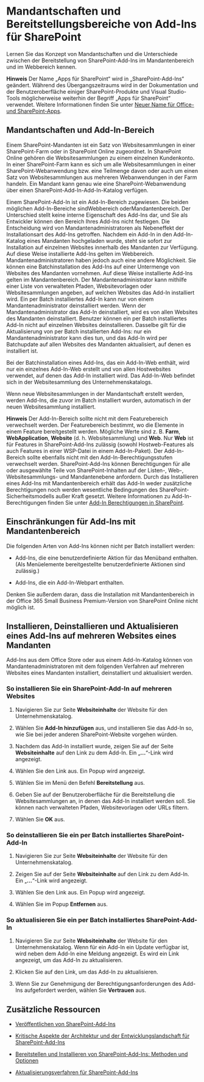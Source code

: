 
# <a name="tenancies-and-deployment-scopes-for-sharepoint-add-ins"></a>Mandantschaften und Bereitstellungsbereiche von Add-Ins für SharePoint
 Lernen Sie das Konzept von Mandantschaften und die Unterschiede zwischen der Bereitstellung von SharePoint-Add-Ins im Mandantenbereich und im Webbereich kennen.
 

 **Hinweis** Der Name „Apps für SharePoint“ wird in „SharePoint-Add-Ins“ geändert. Während des Übergangszeitraums wird in der Dokumentation und der Benutzeroberfläche einiger SharePoint-Produkte und Visual Studio-Tools möglicherweise weiterhin der Begriff „Apps für SharePoint“ verwendet. Weitere Informationen finden Sie unter [Neuer Name für Office- und SharePoint-Apps](new-name-for-apps-for-sharepoint#bk_newname).
 


## <a name="tenancies-and-add-in-scope"></a>Mandantschaften und Add-In-Bereich
<a name="AppScope"> </a>

Einem SharePoint-Mandanten ist ein Satz von Websitesammlungen in einer SharePoint-Farm oder in SharePoint Online zugeordnet. In SharePoint Online gehören die Websitesammlungen zu einem einzelnen Kundenkonto. In einer SharePoint-Farm kann es sich um alle Websitesammlungen in einer SharePoint-Webanwendung bzw. eine Teilmenge davon oder auch um einen Satz von Websitesammlungen aus mehreren Webanwendungen in der Farm handeln. Ein Mandant kann genau wie eine SharePoint-Webanwendung über einen SharePoint-Add-In-Add-In-Katalog verfügen.
 

 
Einem SharePoint-Add-In ist ein Add-In-Bereich zugewiesen. Die beiden möglichen Add-In-Bereiche sindWebbereich oderMandantenbereich. Der Unterschied stellt keine interne Eigenschaft des Add-Ins dar, und Sie als Entwickler können den Bereich Ihres Add-Ins nicht festlegen. Die Entscheidung wird von Mandantenadministratoren als Nebeneffekt der Installationsart des Add-Ins getroffen. Nachdem ein Add-In in den Add-In-Katalog eines Mandanten hochgeladen wurde, steht sie sofort zur Installation auf einzelnen Websites innerhalb des Mandanten zur Verfügung. Auf diese Weise installierte Add-Ins gelten im Webbereich. Mandantenadministratoren haben jedoch auch eine andere Möglichkeit. Sie können eine Batchinstallation des Add-Ins auf einer Untermenge von Websites des Mandanten vornehmen. Auf diese Weise installierte Add-Ins gelten im Mandantenbereich. Der Mandantenadministrator kann mithilfe einer Liste von verwalteten Pfaden, Websitevorlagen oder Websitesammlungen angeben, auf welchen Websites das Add-In installiert wird. Ein per Batch installiertes Add-In kann nur von einem Mandantenadministrator deinstalliert werden. Wenn der Mandantenadministrator das Add-In deinstalliert, wird es von allen Websites des Mandanten deinstalliert. Benutzer können ein per Batch installiertes Add-In nicht auf einzelnen Websites deinstallieren. Dasselbe gilt für die Aktualisierung von per Batch installierten Add-Ins: nur ein Mandantenadministrator kann dies tun, und das Add-In wird per Batchupdate auf allen Websites des Mandanten aktualisiert, auf denen es installiert ist.
 

 
Bei der Batchinstallation eines Add-Ins, das ein Add-In-Web enthält, wird nur ein einzelnes Add-In-Web erstellt und von allen Hostwebsites verwendet, auf denen das Add-In installiert wird. Das Add-In-Web befindet sich in der Websitesammlung des Unternehmenskatalogs.
 

 
Wenn neue Websitesammlungen in der Mandantschaft erstellt werden, werden Add-Ins, die zuvor im Batch installiert wurden, automatisch in der neuen Websitesammlung installiert.
 

 

 **Hinweis** Der Add-In-Bereich sollte nicht mit dem Featurebereich verwechselt werden. Der Featurebereich bestimmt, wo die Elemente in einem Feature bereitgestellt werden. Mögliche Werte sind z. B. **Farm**, **WebApplication**, **Website** (d. h. Websitesammlung) und **Web**. Nur **Web** ist für Features in SharePoint-Add-Ins zulässig (sowohl Hostweb-Features als auch Features in einer WSP-Datei in einem Add-In-Paket). Der Add-In-Bereich sollte ebenfalls nicht mit den Add-In-Berechtigungsstufen verwechselt werden. SharePoint-Add-Ins können Berechtigungen für alle oder ausgewählte Teile von SharePoint-Inhalten auf der Listen-, Web-, Websitesammlungs- und Mandantenebene anfordern. Durch das Installieren eines Add-Ins mit Mandantenbereich erhält das Add-In weder zusätzliche Berechtigungen noch werden wesentliche Bedingungen des SharePoint-Sicherheitsmodells außer Kraft gesetzt. Weitere Informationen zu Add-In-Berechtigungen finden Sie unter [Add-In Berechtigungen in SharePoint](add-in-permissions-in-sharepoint-2013).
 


## <a name="limitations-of-tenant-scoped-add-ins"></a>Einschränkungen für Add-Ins mit Mandantenbereich
<a name="Tenant"> </a>

Die folgenden Arten von Add-Ins können nicht per Batch installiert werden:
 

 

- Add-Ins, die eine benutzerdefinierte Aktion für das Menüband enthalten. (Als Menüelemente bereitgestellte benutzerdefinierte Aktionen sind zulässig.)
    
 
- Add-Ins, die ein Add-In-Webpart enthalten. 
    
 
Denken Sie außerdem daran, dass die Installation mit Mandantenbereich in der Office 365 Small Business Premium-Version von SharePoint Online nicht möglich ist.
 

 

## <a name="how-to-install-uninstall-and-update-an-add-in-on-multiple-websites-in-a-tenancy"></a>Installieren, Deinstallieren und Aktualisieren eines Add-Ins auf mehreren Websites eines Mandanten
<a name="Web"> </a>

Add-Ins aus dem Office Store oder aus einem Add-In-Katalog können von Mandantenadministratoren mit dem folgenden Verfahren auf mehreren Websites eines Mandanten installiert, deinstalliert und aktualisiert werden.
 

 

### <a name="to-install-a-sharepoint-add-in-to-multiple-websites"></a>So installieren Sie ein SharePoint-Add-In auf mehreren Websites


1. Navigieren Sie zur Seite **Websiteinhalte** der Website für den Unternehmenskatalog.
    
 
2. Wählen Sie **Add-In hinzufügen** aus, und installieren Sie das Add-In so, wie Sie bei jeder anderen SharePoint-Website vorgehen würden.
    
 
3. Nachdem das Add-In installiert wurde, zeigen Sie auf der Seite **Websiteinhalte** auf den Link zu dem Add-In. Ein „**...**“-Link wird angezeigt.
    
 
4. Wählen Sie den Link aus. Ein Popup wird angezeigt.
    
 
5. Wählen Sie im Menü den Befehl **Bereitstellung** aus.
    
 
6. Geben Sie auf der Benutzeroberfläche für die Bereitstellung die Websitesammlungen an, in denen das Add-In installiert werden soll. Sie können nach verwalteten Pfaden, Websitevorlagen oder URLs filtern.
    
 
7. Wählen Sie **OK** aus.
    
 

### <a name="to-uninstall-a-batch-installed-sharepoint-add-in"></a>So deinstallieren Sie ein per Batch installiertes SharePoint-Add-In


1. Navigieren Sie zur Seite **Websiteinhalte** der Website für den Unternehmenskatalog.
    
 
2. Zeigen Sie auf der Seite **Websiteinhalte** auf den Link zu dem Add-In. Ein „**...**“-Link wird angezeigt.
    
 
3. Wählen Sie den Link aus. Ein Popup wird angezeigt.
    
 
4. Wählen Sie im Popup **Entfernen** aus.
    
 

### <a name="to-update-a-batch-installed-sharepoint-add-in"></a>So aktualisieren Sie ein per Batch installiertes SharePoint-Add-In


1. Navigieren Sie zur Seite **Websiteinhalte** der Website für den Unternehmenskatalog. Wenn für ein Add-In ein Update verfügbar ist, wird neben dem Add-In eine Meldung angezeigt. Es wird ein Link angezeigt, um das Add-In zu aktualisieren.
    
 
2. Klicken Sie auf den Link, um das Add-In zu aktualisieren.
    
 
3. Wenn Sie zur Genehmigung der Berechtigungsanforderungen des Add-Ins aufgefordert werden, wählen Sie **Vertrauen** aus.
    
 

## <a name="additional-resources"></a>Zusätzliche Ressourcen
<a name="SP15tenancies_addlresources"> </a>


-  [Veröffentlichen von SharePoint-Add-Ins](publish-sharepoint-add-ins)
    
 
-  [Kritische Aspekte der Architektur und der Entwicklungslandschaft für SharePoint-Add-Ins](important-aspects-of-the-sharepoint-add-in-architecture-and-development-landscape)
    
 
-  [Bereitstellen und Installieren von SharePoint-Add-Ins: Methoden und Optionen](deploying-and-installing-sharepoint-add-ins-methods-and-options)
    
 
-  [Aktualisierungsverfahren für SharePoint-Add-Ins](sharepoint-add-ins-update-process)
    
 

